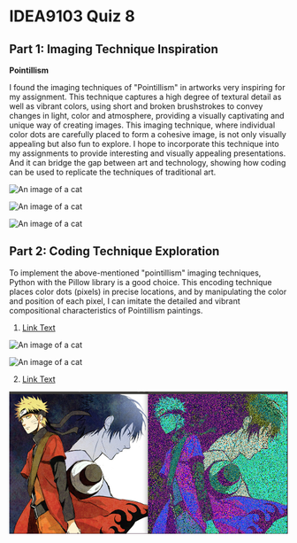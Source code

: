 # IDEA9103 Quiz 8

## Part 1: Imaging Technique Inspiration

**Pointillism**

I found the imaging techniques of "Pointillism" in artworks very inspiring for my assignment. This technique captures a high degree of textural detail as well as vibrant colors, using short and broken brushstrokes to convey changes in light, color and atmosphere, providing a visually captivating and unique way of creating images. This imaging technique, where individual color dots are carefully placed to form a cohesive image, is not only visually appealing but also fun to explore. I hope to incorporate this technique into my assignments to provide interesting and visually appealing presentations. And it can bridge the gap between art and technology, showing how coding can be used to replicate the techniques of traditional art.

![An image of a cat](https://upload.wikimedia.org/wikipedia/commons/thumb/7/7d/A_Sunday_on_La_Grande_Jatte%2C_Georges_Seurat%2C_1884.jpg/2560px-A_Sunday_on_La_Grande_Jatte%2C_Georges_Seurat%2C_1884.jpg)

![An image of a cat](https://uploads7.wikiart.org/images/paul-signac/le-clipper-asnieres-1887.jpg!Large.jpg)

![An image of a cat](https://uploads6.wikiart.org/images/theo-van-rysselberghe/the-beach-at-ambleteuse-at-low-tide-1900.jpg!Large.jpg)

## Part 2: Coding Technique Exploration

To implement the above-mentioned "pointillism" imaging techniques, Python with the Pillow library is a good choice. This encoding technique places color dots (pixels) in precise locations, and by manipulating the color and position of each pixel, I can imitate the detailed and vibrant compositional characteristics of Pointillism paintings.

1. [Link Text](https://github.com/matteo-ronchetti/Pointillism)

![An image of a cat](https://miro.medium.com/v2/resize:fit:1400/format:webp/1*7mPqVRajHhr89DRds4hnDw.jpeg)

![An image of a cat](https://miro.medium.com/v2/resize:fit:4800/format:webp/1*0OyMRhqjWzugfVxcxwaJkw.jpeg)

2. [Link Text](https://github.com/shubhankarsharma00/pointillism-using-hexbot)

![An image of a cat](https://github.com/shubhankarsharma00/pointillism-using-hexbot/blob/master/examples/test5.png?raw=true)